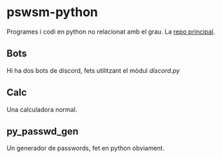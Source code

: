 # pswsm-python
Programes i codi en python no relacionat amb el grau.
La [repo principal](https://github.com/pswsm/pswsm).

## Bots
Hi ha dos bots de discord, fets utilitzant el mòdul *discord.py*

## Calc
Una calculadora normal.

## py_passwd_gen
Un generador de passwords, fet en python obviament.
